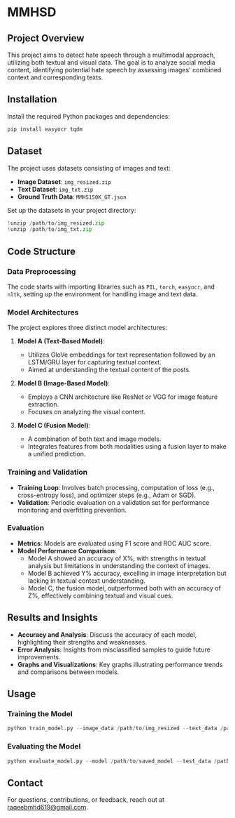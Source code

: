 # MMHSD
## Project Overview
This project aims to detect hate speech through a multimodal approach, utilizing both textual and visual data. The goal is to analyze social media content, identifying potential hate speech by assessing images' combined context and corresponding texts.

## Installation
Install the required Python packages and dependencies:

```bash
pip install easyocr tqdm
```

## Dataset
The project uses datasets consisting of images and text:

- **Image Dataset**: `img_resized.zip`
- **Text Dataset**: `img_txt.zip`
- **Ground Truth Data**: `MMHS150K_GT.json`

Set up the datasets in your project directory:

```python
!unzip /path/to/img_resized.zip
!unzip /path/to/img_txt.zip
```

## Code Structure

### Data Preprocessing
The code starts with importing libraries such as `PIL`, `torch`, `easyocr`, and `nltk`, setting up the environment for handling image and text data.

### Model Architectures
The project explores three distinct model architectures:

1. **Model A (Text-Based Model)**:
   - Utilizes GloVe embeddings for text representation followed by an LSTM/GRU layer for capturing textual context.
   - Aimed at understanding the textual content of the posts.

2. **Model B (Image-Based Model)**:
   - Employs a CNN architecture like ResNet or VGG for image feature extraction.
   - Focuses on analyzing the visual content.

3. **Model C (Fusion Model)**:
   - A combination of both text and image models.
   - Integrates features from both modalities using a fusion layer to make a unified prediction.

### Training and Validation
- **Training Loop**: Involves batch processing, computation of loss (e.g., cross-entropy loss), and optimizer steps (e.g., Adam or SGD).
- **Validation**: Periodic evaluation on a validation set for performance monitoring and overfitting prevention.

### Evaluation
- **Metrics**: Models are evaluated using F1 score and ROC AUC score.
- **Model Performance Comparison**: 
   - Model A showed an accuracy of X%, with strengths in textual analysis but limitations in understanding the context of images.
   - Model B achieved Y% accuracy, excelling in image interpretation but lacking in textual context understanding.
   - Model C, the fusion model, outperformed both with an accuracy of Z%, effectively combining textual and visual cues.

## Results and Insights
- **Accuracy and Analysis**: Discuss the accuracy of each model, highlighting their strengths and weaknesses.
- **Error Analysis**: Insights from misclassified samples to guide future improvements.
- **Graphs and Visualizations**: Key graphs illustrating performance trends and comparisons between models.

## Usage

### Training the Model
```python
python train_model.py --image_data /path/to/img_resized --text_data /path/to/img_txt
```

### Evaluating the Model
```python
python evaluate_model.py --model /path/to/saved_model --test_data /path/to/test_data
```

## Contact
For questions, contributions, or feedback, reach out at raqeebmhd619@gmail.com.
